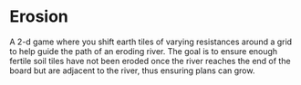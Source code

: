 # Erosion
A 2-d game where you shift earth tiles of varying resistances around a grid to help guide the path of an eroding river.
The goal is to ensure enough fertile soil tiles have not been eroded once the river reaches the end of the board but are adjacent to the river, thus ensuring plans can grow.
